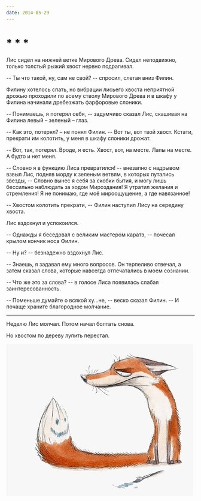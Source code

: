 ```yaml
---
date: 2014-05-29
---
```

# * * *

Лис сидел на нижней ветке Мирового Древа. Сидел неподвижно, только толстый рыжий хвост нервно подрагивал.

-- Ты что такой, ну, сам не свой? -- спросил, слетая вниз Филин.

Филину хотелось спать, но вибрации лисьего хвоста неприятной дрожью проходили по всему стволу Мирового Древа и в шкафу у Филина начинали дребезжать фарфоровые слоники.

-- Понимаешь, я потерял себя, -- задумчиво сказал Лис, скашивая на Филина левый – зеленый – глаз.

-- Как это, потерял? – не понял Филин. -- Вот ты, вот твой хвост. Кстати, прекрати им колотить, у меня в шкафу слоники дрожат.

-- Вот, так, потерял. Вроде, я есть. Хвост, вот, на месте. Лапы на месте. А будто и нет меня.

-- Словно я в функцию Лиса превратился! -- внезапно с надрывом взвыл Лис, подняв морду к зеленым ветвям, в которых путались звезды, -- Словно вынес я себя за скобки бытия, и могу лишь бессильно наблюдать за ходом Мироздания! Я утратил желания и стремления! Я не понимаю, где моё мироощущение, а где навязанное!

-- Хвостом колотить прекрати, -- Филин наступил Лису на середину хвоста.

Лис вздохнул и успокоился.

-- Однажды я беседовал с великим мастером каратэ, -- почесал крылом кончик носа Филин.

-- Ну и? -- безнадежно вздохнул Лис.

-- Знаешь, я задавал ему много вопросов. Он терпеливо отвечал, а затем сказал слова, которые навсегда отпечатались в моем сознании.

-- Что же это за слова? -- в голосе Лиса появилась слабая заинтересованность.

-- Поменьше думайте о всякой ху...не, -- веско сказал Филин. -- И почаще храните благородное молчание.

***

Неделю Лис молчал. Потом начал болтать снова.

Но хвостом по дереву лупить перестал.

![Иллюстрация](01.jpg)
